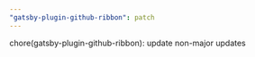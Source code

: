 ```yaml
---
"gatsby-plugin-github-ribbon": patch
---
```


chore(gatsby-plugin-github-ribbon): update non-major updates
